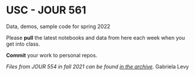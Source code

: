 # USC - JOUR 561

Data, demos, sample code for spring 2022

Please **pull** the latest notebooks and data from here each week when you get into class.

**Commit** your work to personal repos. 

*Files from JOUR 554 in fall 2021 can be found [in the archive](https://github.com/stiles/usc/tree/main/archive).*
Gabriela Levy